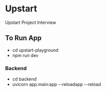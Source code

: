 # Upstart
Upstart Project Interview

## To Run App

- cd upstart-playground
- npm run dev

### Backend
- cd backend
- uvicorn app.main:app --reloadapp --reload